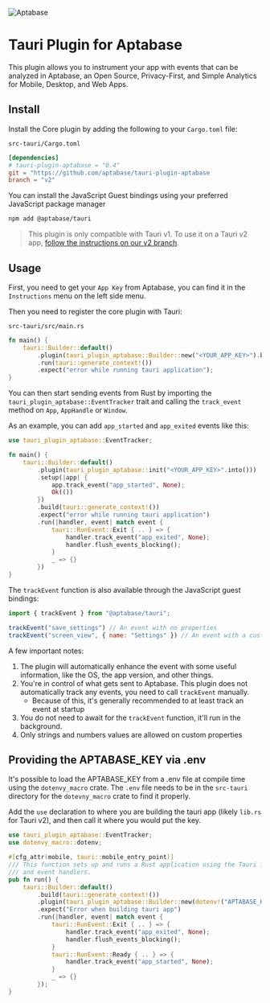 ![Aptabase](https://aptabase.com/og.png)

# Tauri Plugin for Aptabase

This plugin allows you to instrument your app with events that can be analyzed in Aptabase, an Open Source, Privacy-First, and Simple Analytics for Mobile, Desktop, and Web Apps.

## Install

Install the Core plugin by adding the following to your `Cargo.toml` file:

`src-tauri/Cargo.toml`

```toml
[dependencies]
# tauri-plugin-aptabase = "0.4"
git = "https://github.com/aptabase/tauri-plugin-aptabase
branch = "v2"
```

You can install the JavaScript Guest bindings using your preferred JavaScript package manager

```bash
npm add @aptabase/tauri
```

> This plugin is only compatible with Tauri v1. To use it on a Tauri v2 app, [follow the instructions on our v2 branch](https://github.com/aptabase/tauri-plugin-aptabase/blob/v2).

## Usage

First, you need to get your `App Key` from Aptabase, you can find it in the `Instructions` menu on the left side menu.

Then you need to register the core plugin with Tauri:

`src-tauri/src/main.rs`

```rust
fn main() {
    tauri::Builder::default()
        .plugin(tauri_plugin_aptabase::Builder::new("<YOUR_APP_KEY>").build()) // 👈 this is where you enter your App Key
        .run(tauri::generate_context!())
        .expect("error while running tauri application");
}
```

You can then start sending events from Rust by importing the `tauri_plugin_aptabase::EventTracker` trait and calling the `track_event` method on `App`, `AppHandle` or `Window`. 

As an example, you can add `app_started` and `app_exited` events like this:


```rust
use tauri_plugin_aptabase::EventTracker;

fn main() {
    tauri::Builder::default()
        .plugin(tauri_plugin_aptabase::init("<YOUR_APP_KEY>".into()))
        .setup(|app| {
            app.track_event("app_started", None);
            Ok(())
        })
        .build(tauri::generate_context!())
        .expect("error while running tauri application")
        .run(|handler, event| match event {
            tauri::RunEvent::Exit { .. } => {
                handler.track_event("app_exited", None);
                handler.flush_events_blocking();
            }
            _ => {}
        })
}
```

The `trackEvent` function is also available through the JavaScript guest bindings:

```js
import { trackEvent } from "@aptabase/tauri";

trackEvent("save_settings") // An event with no properties
trackEvent("screen_view", { name: "Settings" }) // An event with a custom property
```

A few important notes:

1. The plugin will automatically enhance the event with some useful information, like the OS, the app version, and other things.
2. You're in control of what gets sent to Aptabase. This plugin does not automatically track any events, you need to call `trackEvent` manually.
    - Because of this, it's generally recommended to at least track an event at startup
3. You do not need to await for the `trackEvent` function, it'll run in the background.
3. Only strings and numbers values are allowed on custom properties

## Providing the APTABASE_KEY via .env

It's possible to load the APTABASE_KEY from a .env file at compile time using the `dotenvy_macro` crate. The `.env` file needs to be
in the `src-tauri` directory for the `dotevny_macro` crate to find it properly.

Add the `use` declaration to where you are building the tauri app (likely `lib.rs` for Tauri v2), and then call it where you would put the key.

```rust
use tauri_plugin_aptabase::EventTracker;
use dotenvy_macro::dotenv;

#[cfg_attr(mobile, tauri::mobile_entry_point)]
/// This function sets up and runs a Rust application using the Tauri framework, with various plugins
/// and event handlers.
pub fn run() {
    tauri::Builder::default()
        .build(tauri::generate_context!())
        .plugin(tauri_plugin_aptabase::Builder::new(dotenv!("APTABASE_KEY")).build())
        .expect("Error when building tauri app")
        .run(|handler, event| match event {
            tauri::RunEvent::Exit { .. } => {
                handler.track_event("app_exited", None);
                handler.flush_events_blocking();
            }
            tauri::RunEvent::Ready { .. } => {
                handler.track_event("app_started", None);
            }
            _ => {}
        });
}
```
